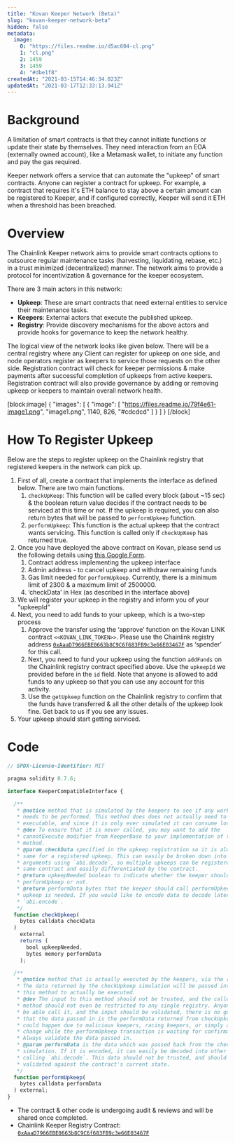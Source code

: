 ```yaml
---
title: "Kovan Keeper Network (Beta)"
slug: "kovan-keeper-network-beta"
hidden: false
metadata: 
  image: 
    0: "https://files.readme.io/d5ac604-cl.png"
    1: "cl.png"
    2: 1459
    3: 1459
    4: "#dbe1f8"
createdAt: "2021-03-15T14:46:34.023Z"
updatedAt: "2021-03-17T12:33:13.941Z"
---
```

# Background

A limitation of smart contracts is that they cannot initiate functions or update their state by themselves. They need interaction from an EOA (externally owned account), like a Metamask wallet, to initiate any function and pay the gas required.

Keeper network offers a service that can automate the "upkeep" of smart contracts.  Anyone can register a contract for upkeep. For example, a contract that requires it's ETH balance to stay above a certain amount can be registered to Keeper, and if configured correctly, Keeper will send it ETH when a threshold has been breached.

# Overview

The Chainlink Keeper network aims to provide smart contracts options to outsource regular maintenance tasks (harvesting, liquidating, rebase, etc.) in a trust minimized (decentralized) manner. The network aims to provide a protocol for incentivization & governance for the keeper ecosystem.

There are 3 main actors in this network:
- **Upkeep**: These are smart contracts that need external entities to service their maintenance tasks.
- **Keepers**: External actors that execute the published upkeep.
- **Registry**: Provide discovery mechanisms for the above actors and provide hooks for governance to keep the network healthy.

The logical view of the network looks like given below. There will be a central registry where any Client can register for upkeep on one side, and node operators register as keepers to service those requests on the other side. Registration contract will check for keeper permissions & make payments after successful completion of upkeeps from active keepers. Registration contract will also provide governance by adding or removing upkeep or keepers to maintain overall network health.

[block:image]
{
  "images": [
    {
      "image": [
        "https://files.readme.io/79f4e61-image1.png",
        "image1.png",
        1140,
        826,
        "#cdcdcd"
      ]
    }
  ]
}
[/block]
# How To Register Upkeep

Below are the steps to register upkeep on the Chainlink registry that registered keepers in the network can pick up.

1. First of all, create a contract that implements the interface as defined below. There are two main functions.
    1. `checkUpKeep`: This function will be called every block (about ~15 sec) & the boolean return value decides if the contract needs to be serviced at this time or not. If the upkeep is required, you can also return bytes that will be passed to `performUpkeep` function.
    2. `performUpkeep`: This function is the actual upkeep that the contract wants servicing. This function is called only if `checkUpKeep` has returned true.
2. Once you have deployed the above contract on Kovan, please send us the following details using <a href="https://forms.gle/6syh43t7WjMGqdTA6" target="_blank">this Google Form</a>.
    1. Contract address implementing the upkeep interface
    2. Admin address - to cancel upkeep and withdraw remaining funds
    3. Gas limit needed for `performUpkeep`. Currently, there is a minimum limit of 2300 & a maximum limit of 2500000.
    4. ‘checkData’ in Hex (as described in the interface above)
3. We will register your upkeep in the registry and inform you of your “upkeepId”
4. Next, you need to add funds to your upkeep, which is a two-step process
    1. Approve the transfer using the ‘approve’ function on the Kovan LINK contract `<<KOVAN_LINK_TOKEN>>`. Please use the Chainlink registry address <a href="https://kovan.etherscan.io/address/0xAaaD7966EBE0663b8C9C6f683FB9c3e66E03467F" target="_blank">`0xAaaD7966EBE0663b8C9C6f683FB9c3e66E03467F`</a> as ‘spender’ for this call.
    2. Next, you need to fund your upkeep using the function `addFunds` on the Chainlink registry contract specified above. Use the `upkeepId` we provided before in the `id` field. Note that anyone is allowed to add funds to any upkeep so that you can use any account for this activity. 
    3. Use the `getUpkeep` function on the Chainlink registry to confirm that the funds have transferred & all the other details of the upkeep look fine. Get back to us if you see any issues.
5. Your upkeep should start getting serviced.

# Code

```javascript
// SPDX-License-Identifier: MIT

pragma solidity 0.7.6;

interface KeeperCompatibleInterface {

  /**
   * @notice method that is simulated by the keepers to see if any work actually
   * needs to be performed. This method does does not actually need to be
   * executable, and since it is only ever simulated it can consume lots of gas.
   * @dev To ensure that it is never called, you may want to add the
   * cannotExecute modifier from KeeperBase to your implementation of this
   * method.
   * @param checkData specified in the upkeep registration so it is always the
   * same for a registered upkeep. This can easily be broken down into specific
   * arguments using `abi.decode`, so multiple upkeeps can be registered on the
   * same contract and easily differentiated by the contract.
   * @return upkeepNeeded boolean to indicate whether the keeper should call
   * performUpkeep or not.
   * @return performData bytes that the keeper should call performUpkeep with, if
   * upkeep is needed. If you would like to encode data to decode later, try
   * `abi.encode`.
   */
  function checkUpkeep(
    bytes calldata checkData
  )
    external
    returns (
      bool upkeepNeeded,
      bytes memory performData
    );

  /**
   * @notice method that is actually executed by the keepers, via the registry.
   * The data returned by the checkUpkeep simulation will be passed into
   * this method to actually be executed.
   * @dev The input to this method should not be trusted, and the caller of the
   * method should not even be restricted to any single registry. Anyone should
   * be able call it, and the input should be validated, there is no guarantee
   * that the data passed in is the performData returned from checkUpkeep. This
   * could happen due to malicious keepers, racing keepers, or simply a state
   * change while the performUpkeep transaction is waiting for confirmation.
   * Always validate the data passed in.
   * @param performData is the data which was passed back from the checkData
   * simulation. If it is encoded, it can easily be decoded into other types by
   * calling `abi.decode`. This data should not be trusted, and should be
   * validated against the contract's current state.
   */
  function performUpkeep(
    bytes calldata performData
  ) external;
}
```

- The contract & other code is undergoing audit & reviews and will be shared once completed.
- Chainlink Keeper Registry Contract: <a href="https://kovan.etherscan.io/address/0xAaaD7966EBE0663b8C9C6f683FB9c3e66E03467F#code" target="_blank">`0xAaaD7966EBE0663b8C9C6f683FB9c3e66E03467F`</a>